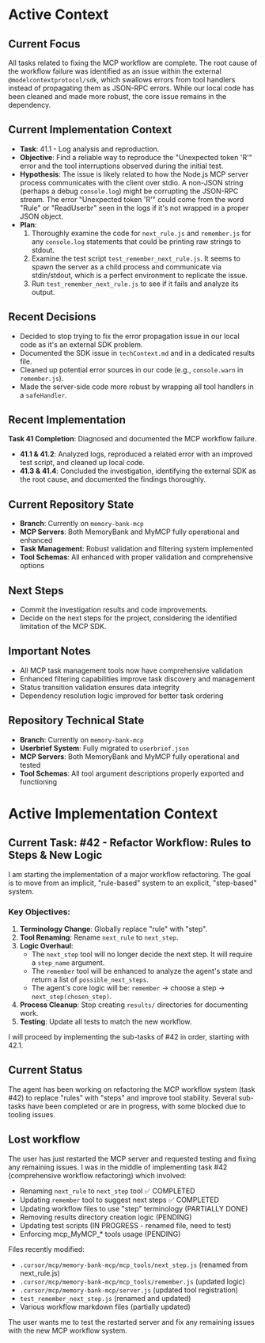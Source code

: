 # Active Context

## Current Focus
All tasks related to fixing the MCP workflow are complete. The root cause of the workflow failure was identified as an issue within the external `@modelcontextprotocol/sdk`, which swallows errors from tool handlers instead of propagating them as JSON-RPC errors. While our local code has been cleaned and made more robust, the core issue remains in the dependency.

## Current Implementation Context
-   **Task**: 41.1 - Log analysis and reproduction.
-   **Objective**: Find a reliable way to reproduce the "Unexpected token 'R'" error and the tool interruptions observed during the initial test.
-   **Hypothesis**: The issue is likely related to how the Node.js MCP server process communicates with the client over stdio. A non-JSON string (perhaps a debug `console.log`) might be corrupting the JSON-RPC stream. The error "Unexpected token 'R'" could come from the word "Rule" or "ReadUserbr" seen in the logs if it's not wrapped in a proper JSON object.
-   **Plan**:
    1.  Thoroughly examine the code for `next_rule.js` and `remember.js` for any `console.log` statements that could be printing raw strings to stdout.
    2.  Examine the test script `test_remember_next_rule.js`. It seems to spawn the server as a child process and communicate via stdin/stdout, which is a perfect environment to replicate the issue.
    3.  Run `test_remember_next_rule.js` to see if it fails and analyze its output.

## Recent Decisions
- Decided to stop trying to fix the error propagation issue in our local code as it's an external SDK problem.
- Documented the SDK issue in `techContext.md` and in a dedicated results file.
- Cleaned up potential error sources in our code (e.g., `console.warn` in `remember.js`).
- Made the server-side code more robust by wrapping all tool handlers in a `safeHandler`.

## Recent Implementation
**Task 41 Completion**: Diagnosed and documented the MCP workflow failure.
- **41.1 & 41.2**: Analyzed logs, reproduced a related error with an improved test script, and cleaned up local code.
- **41.3 & 41.4**: Concluded the investigation, identifying the external SDK as the root cause, and documented the findings thoroughly.

## Current Repository State
- **Branch**: Currently on `memory-bank-mcp`
- **MCP Servers**: Both MemoryBank and MyMCP fully operational and enhanced
- **Task Management**: Robust validation and filtering system implemented
- **Tool Schemas**: All enhanced with proper validation and comprehensive options

## Next Steps
- Commit the investigation results and code improvements.
- Decide on the next steps for the project, considering the identified limitation of the MCP SDK.

## Important Notes
- All MCP task management tools now have comprehensive validation
- Enhanced filtering capabilities improve task discovery and management
- Status transition validation ensures data integrity
- Dependency resolution logic improved for better task ordering

## Repository Technical State
- **Branch**: Currently on `memory-bank-mcp`
- **Userbrief System**: Fully migrated to `userbrief.json`
- **MCP Servers**: Both MemoryBank and MyMCP fully operational and tested
- **Tool Schemas**: All tool argument descriptions properly exported and functioning

# Active Implementation Context

## Current Task: #42 - Refactor Workflow: Rules to Steps & New Logic

I am starting the implementation of a major workflow refactoring. The goal is to move from an implicit, "rule-based" system to an explicit, "step-based" system.

### Key Objectives:
1.  **Terminology Change**: Globally replace "rule" with "step".
2.  **Tool Renaming**: Rename `next_rule` to `next_step`.
3.  **Logic Overhaul**:
    - The `next_step` tool will no longer decide the next step. It will require a `step_name` argument.
    - The `remember` tool will be enhanced to analyze the agent's state and return a list of `possible_next_steps`.
    - The agent's core logic will be: `remember` -> choose a step -> `next_step(chosen_step)`.
4.  **Process Cleanup**: Stop creating `results/` directories for documenting work.
5.  **Testing**: Update all tests to match the new workflow.

I will proceed by implementing the sub-tasks of #42 in order, starting with 42.1.

## Current Status
The agent has been working on refactoring the MCP workflow system (task #42) to replace "rules" with "steps" and improve tool stability. Several sub-tasks have been completed or are in progress, with some blocked due to tooling issues.

## Lost workflow
The user has just restarted the MCP server and requested testing and fixing any remaining issues. I was in the middle of implementing task #42 (comprehensive workflow refactoring) which involved:

- Renaming `next_rule` to `next_step` tool ✅ COMPLETED
- Updating `remember` tool to suggest next steps ✅ COMPLETED  
- Updating workflow files to use "step" terminology (PARTIALLY DONE)
- Removing results directory creation logic (PENDING)
- Updating test scripts (IN PROGRESS - renamed file, need to test)
- Enforcing mcp_MyMCP_* tools usage (PENDING)

Files recently modified:
- `.cursor/mcp/memory-bank-mcp/mcp_tools/next_step.js` (renamed from next_rule.js)
- `.cursor/mcp/memory-bank-mcp/mcp_tools/remember.js` (updated logic)
- `.cursor/mcp/memory-bank-mcp/server.js` (updated tool registration)
- `test_remember_next_step.js` (renamed and updated)
- Various workflow markdown files (partially updated)

The user wants me to test the restarted server and fix any remaining issues with the new MCP workflow system.